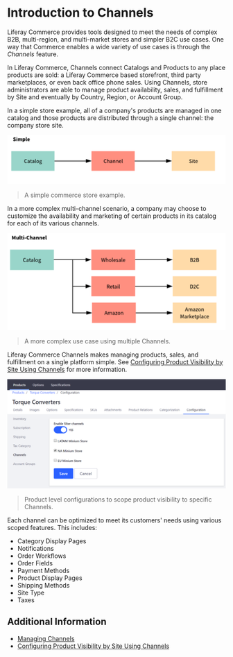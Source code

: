 # Introduction to Channels

Liferay Commerce provides tools designed to meet the needs of complex B2B, multi-region, and multi-market stores and simpler B2C use cases. One way that Commerce enables a wide variety of use cases is through the _Channels_ feature.

In Liferay Commerce, Channels connect Catalogs and Products to any place products are sold: a Liferay Commerce based storefront, third party marketplaces, or even back office phone sales. Using Channels, store administrators are able to manage product availability, sales, and fulfillment by Site and eventually by Country, Region, or Account Group.

In a simple store example, all of a company's products are managed in one catalog and those products are distributed through a single channel: the company store site.

![Simple store structure](./introduction-to-channels/images/01.png)

>A simple commerce store example.

In a more complex multi-channel scenario, a company may choose to customize the availability and marketing of certain products in its catalog for each of its various channels.

![Multi-channel store structure](./introduction-to-channels/images/02.png)

>A more complex use case using multiple Channels.

Liferay Commerce Channels makes managing products, sales, and fulfillment on a single platform simple. See [Configuring Product Visibility by Site Using Channels](../managing-a-catalog/configuring-product-visibility-by-site-using-channels.md) for more information.

![Configuring channels for a product](./introduction-to-channels/images/03.png)

>Product level configurations to scope product visibility to specific Channels.

Each channel can be optimized to meet its customers' needs using various scoped features. This includes:

* Category Display Pages
* Notifications
* Order Workflows
* Order Fields
* Payment Methods
* Product Display Pages
* Shipping Methods
* Site Type
* Taxes

## Additional Information

* [Managing Channels](../managing-a-catalog/managing-channels.md)
* [Configuring Product Visibility by Site Using Channels](../managing-a-catalog/configuring-product-visibility-by-site-using-channels.md)
